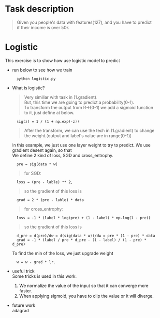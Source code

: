 # Task description
> Given you people's data with features(127), and you have to predict   
> if their income is over 50k

# Logistic
This exercise is to show how use logistic model to predict
* run below to see how we train

        python logistic.py 

* What is logistic?  
    > Very similiar with task in (1.gradient).    
    > But, this time we are going to predict a probability(0-1).    
    > To transform the output from R->(0-1) we add a sigmoid function   
    > to it, just define at below.   
    
        sig(z) = 1 / (1 + np.exp(-z))
    > After the transform, we can use the tech in (1.gradient) to change   
    > the weight.(output and label's value are in range(0-1))
    
    In this example, we just use one layer weight to try to predict. We use     
    gradient desent again, so that      
    We define 2 kind of loss, SGD and cross_entrophy.   
        
        pre = sig(data * w)    
    > for SGD:    
        
        loss = (pre - lable) ** 2, 
    > so the gradient of this loss is     
    
        grad = 2 * (pre - lable) * data 
        
    > for cross_entrophy:         
        
        loss = -1 * (label * log(pre) + (1 - label) * np.log(1 - pre))
    > so the gradient of this loss is     
        
        d_pre = d(pre)/dw = d(sig(data * w))/dw = pre * (1 - pre) * data
        grad = -1 * (label / pre * d_pre - (1 - label) / (1 - pre) * d_pre)
    To find the min of the loss, we just upgrade weight  
    
        w = w - grad * lr.
* useful trick   
    Some tricks is used in this work.  
    1. We normalize the value of the input so that it can converge more faster.  
    2. When applying sigmoid, you have to clip the value or it will diverge.  
* future work    
    adagrad  

    
